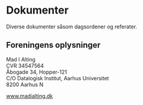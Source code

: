 # Dokumenter

Diverse dokumenter såsom dagsordener og referater.

## Foreningens oplysninger
Mad I Alting  
CVR 34547564  
Åbogade 34, Hopper-121  
C/O Datalogisk Institut, Aarhus Universitet  
8200 Aarhus N

www.madialting.dk